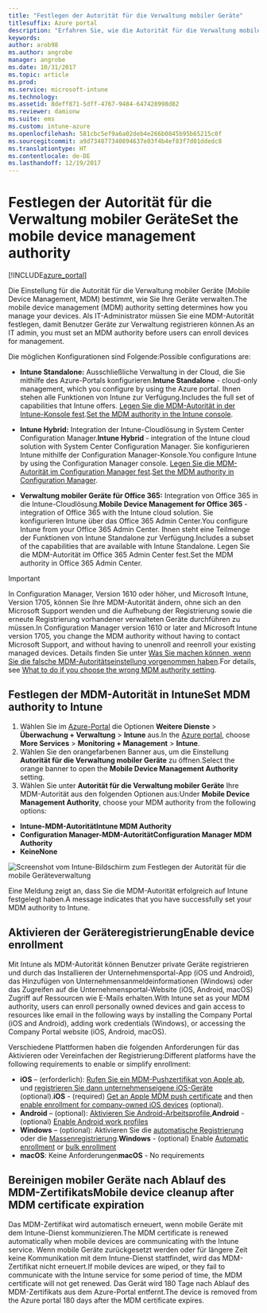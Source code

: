 ```yaml
---
title: "Festlegen der Autorität für die Verwaltung mobiler Geräte"
titlesuffix: Azure portal
description: "Erfahren Sie, wie die Autorität für die Verwaltung mobiler Geräte in Intune festlegen. \""
keywords: 
author: arob98
ms.author: angrobe
manager: angrobe
ms.date: 10/31/2017
ms.topic: article
ms.prod: 
ms.service: microsoft-intune
ms.technology: 
ms.assetid: 8deff871-5dff-4767-9484-647428998d82
ms.reviewer: damionw
ms.suite: ems
ms.custom: intune-azure
ms.openlocfilehash: 581cbc5ef9a6a02deb4e266b0845b95b65215c0f
ms.sourcegitcommit: a9d734877340894637e03f4b4ef83f7d01ddedc8
ms.translationtype: HT
ms.contentlocale: de-DE
ms.lasthandoff: 12/19/2017
---
```

# <a name="set-the-mobile-device-management-authority"></a><span data-ttu-id="627aa-104">Festlegen der Autorität für die Verwaltung mobiler Geräte</span><span class="sxs-lookup"><span data-stu-id="627aa-104">Set the mobile device management authority</span></span>

[!INCLUDE[azure_portal](./includes/azure_portal.md)]

<span data-ttu-id="627aa-105">Die Einstellung für die Autorität für die Verwaltung mobiler Geräte (Mobile Device Management, MDM) bestimmt, wie Sie Ihre Geräte verwalten.</span><span class="sxs-lookup"><span data-stu-id="627aa-105">The mobile device management (MDM) authority setting determines how you manage your devices.</span></span> <span data-ttu-id="627aa-106">Als IT-Administrator müssen Sie eine MDM-Autorität festlegen, damit Benutzer Geräte zur Verwaltung registrieren können.</span><span class="sxs-lookup"><span data-stu-id="627aa-106">As an IT admin, you must set an MDM authority before users can enroll devices for management.</span></span>

<span data-ttu-id="627aa-107">Die möglichen Konfigurationen sind Folgende:</span><span class="sxs-lookup"><span data-stu-id="627aa-107">Possible configurations are:</span></span>

- <span data-ttu-id="627aa-108">**Intune Standalone:** Ausschließliche Verwaltung in der Cloud, die Sie mithilfe des Azure-Portals konfigurieren.</span><span class="sxs-lookup"><span data-stu-id="627aa-108">**Intune Standalone** - cloud-only management, which you configure by using the Azure portal.</span></span> <span data-ttu-id="627aa-109">Ihnen stehen alle Funktionen von Intune zur Verfügung.</span><span class="sxs-lookup"><span data-stu-id="627aa-109">Includes the full set of capabilities that Intune offers.</span></span> <span data-ttu-id="627aa-110">[Legen Sie die MDM-Autorität in der Intune-Konsole fest](#set-mdm-authority-to-intune).</span><span class="sxs-lookup"><span data-stu-id="627aa-110">[Set the MDM authority in the Intune console](#set-mdm-authority-to-intune).</span></span>

- <span data-ttu-id="627aa-111">**Intune Hybrid:** Integration der Intune-Cloudlösung in System Center Configuration Manager.</span><span class="sxs-lookup"><span data-stu-id="627aa-111">**Intune Hybrid** - integration of the Intune cloud solution with System Center Configuration Manager.</span></span> <span data-ttu-id="627aa-112">Sie konfigurieren Intune mithilfe der Configuration Manager-Konsole.</span><span class="sxs-lookup"><span data-stu-id="627aa-112">You configure Intune by using the Configuration Manager console.</span></span> <span data-ttu-id="627aa-113">[Legen Sie die MDM-Autorität im Configuration Manager fest](https://docs.microsoft.com/sccm/mdm/deploy-use/configure-intune-subscription).</span><span class="sxs-lookup"><span data-stu-id="627aa-113">[Set the MDM authority in Configuration Manager](https://docs.microsoft.com/sccm/mdm/deploy-use/configure-intune-subscription).</span></span>

- <span data-ttu-id="627aa-114">**Verwaltung mobiler Geräte für Office 365:** Integration von Office 365 in die Intune-Cloudlösung.</span><span class="sxs-lookup"><span data-stu-id="627aa-114">**Mobile Device Management for Office 365** - integration of Office 365 with the Intune cloud solution.</span></span> <span data-ttu-id="627aa-115">Sie konfigurieren Intune über das Office 365 Admin Center.</span><span class="sxs-lookup"><span data-stu-id="627aa-115">You configure Intune from your Office 365 Admin Center.</span></span> <span data-ttu-id="627aa-116">Ihnen steht eine Teilmenge der Funktionen von Intune Standalone zur Verfügung.</span><span class="sxs-lookup"><span data-stu-id="627aa-116">Includes a subset of the capabilities that are available with Intune Standalone.</span></span> <span data-ttu-id="627aa-117">Legen Sie die MDM-Autorität im Office 365 Admin Center fest.</span><span class="sxs-lookup"><span data-stu-id="627aa-117">Set the MDM authority in Office 365 Admin Center.</span></span>

>[!IMPORTANT]    
<span data-ttu-id="627aa-118">In Configuration Manager, Version 1610 oder höher, und Microsoft Intune, Version 1705, können Sie Ihre MDM-Autorität ändern, ohne sich an den Microsoft Support wenden und die Aufhebung der Registrierung sowie die erneute Registrierung vorhandener verwalteten Geräte durchführen zu müssen.</span><span class="sxs-lookup"><span data-stu-id="627aa-118">In Configuration Manager version 1610 or later and Microsoft Intune version 1705, you change the MDM authority without having to contact Microsoft Support, and without having to unenroll and reenroll your existing managed devices.</span></span> <span data-ttu-id="627aa-119">Details finden Sie unter [Was Sie machen können, wenn Sie die falsche MDM-Autoritätseinstellung vorgenommen haben](/intune-classic/deploy-use/prerequisites-for-enrollment#what-to-do-if-you-choose-the-wrong-mdm-authority-setting).</span><span class="sxs-lookup"><span data-stu-id="627aa-119">For details, see [What to do if you choose the wrong MDM authority setting](/intune-classic/deploy-use/prerequisites-for-enrollment#what-to-do-if-you-choose-the-wrong-mdm-authority-setting).</span></span>

## <a name="set-mdm-authority-to-intune"></a><span data-ttu-id="627aa-120">Festlegen der MDM-Autorität in Intune</span><span class="sxs-lookup"><span data-stu-id="627aa-120">Set MDM authority to Intune</span></span>

1. <span data-ttu-id="627aa-121">Wählen Sie im [Azure-Portal](https://portal.azure.com) die Optionen **Weitere Dienste** > **Überwachung + Verwaltung** > **Intune** aus.</span><span class="sxs-lookup"><span data-stu-id="627aa-121">In the [Azure portal](https://portal.azure.com), choose **More Services** > **Monitoring + Management** > **Intune**.</span></span>
2. <span data-ttu-id="627aa-122">Wählen Sie den orangefarbenen Banner aus, um die Einstellung **Autorität für die Verwaltung mobiler Geräte** zu öffnen.</span><span class="sxs-lookup"><span data-stu-id="627aa-122">Select the orange banner to open the **Mobile Device Management Authority** setting.</span></span>
3. <span data-ttu-id="627aa-123">Wählen Sie unter **Autorität für die Verwaltung mobiler Geräte** Ihre MDM-Autorität aus den folgenden Optionen aus:</span><span class="sxs-lookup"><span data-stu-id="627aa-123">Under **Mobile Device Management Authority**, choose your MDM authority from the following options:</span></span>
  - <span data-ttu-id="627aa-124">**Intune-MDM-Autorität**</span><span class="sxs-lookup"><span data-stu-id="627aa-124">**Intune MDM Authority**</span></span>
  - <span data-ttu-id="627aa-125">**Configuration Manager-MDM-Autorität**</span><span class="sxs-lookup"><span data-stu-id="627aa-125">**Configuration Manager MDM Authority**</span></span>
  - <span data-ttu-id="627aa-126">**Keine**</span><span class="sxs-lookup"><span data-stu-id="627aa-126">**None**</span></span>

  ![Screenshot vom Intune-Bildschirm zum Festlegen der Autorität für die mobile Geräteverwaltung](media/set-mdm-auth.png)

  <span data-ttu-id="627aa-128">Eine Meldung zeigt an, dass Sie die MDM-Autorität erfolgreich auf Intune festgelegt haben.</span><span class="sxs-lookup"><span data-stu-id="627aa-128">A message indicates that you have successfully set your MDM authority to Intune.</span></span>

## <a name="enable-device-enrollment"></a><span data-ttu-id="627aa-129">Aktivieren der Geräteregistrierung</span><span class="sxs-lookup"><span data-stu-id="627aa-129">Enable device enrollment</span></span>

<span data-ttu-id="627aa-130">Mit Intune als MDM-Autorität können Benutzer private Geräte registrieren und durch das Installieren der Unternehmensportal-App (iOS und Android), das Hinzufügen von Unternehmensanmeldeinformationen (Windows) oder das Zugreifen auf die Unternehmensportal-Website (iOS, Android, macOS) Zugriff auf Ressourcen wie E-Mails erhalten.</span><span class="sxs-lookup"><span data-stu-id="627aa-130">With Intune set as your MDM authority, users can enroll personally owned devices and gain access to resources like email in the following ways by installing the Company Portal (iOS and Android), adding work credentials (Windows), or accessing the Company Portal website (iOS, Android, macOS).</span></span>

<span data-ttu-id="627aa-131">Verschiedene Plattformen haben die folgenden Anforderungen für das Aktivieren oder Vereinfachen der Registrierung:</span><span class="sxs-lookup"><span data-stu-id="627aa-131">Different platforms have the following requirements to enable or simplify enrollment:</span></span>
- <span data-ttu-id="627aa-132">**iOS** – (erforderlich): [Rufen Sie ein MDM-Pushzertifikat von Apple ab](apple-mdm-push-certificate-get.md), und [registrieren Sie dann unternehmenseigene iOS-Geräte](ios-enroll.md) (optional).</span><span class="sxs-lookup"><span data-stu-id="627aa-132">**iOS** - (required) [Get an Apple MDM push certificate](apple-mdm-push-certificate-get.md) and then [enable enrollment for company-owned iOS devices](ios-enroll.md) (optional).</span></span>
- <span data-ttu-id="627aa-133">**Android** – (optional): [Aktivieren Sie Android-Arbeitsprofile.](android-enroll.md)</span><span class="sxs-lookup"><span data-stu-id="627aa-133">**Android** - (optional) [Enable Android work profiles](android-enroll.md)</span></span>
- <span data-ttu-id="627aa-134">**Windows** – (optional): Aktivieren Sie die [automatische Registrierung](windows-enroll.md) oder die [Massenregistrierung](windows-bulk-enroll.md).</span><span class="sxs-lookup"><span data-stu-id="627aa-134">**Windows** - (optional) Enable [Automatic enrollment](windows-enroll.md) or [bulk enrollment](windows-bulk-enroll.md)</span></span>
- <span data-ttu-id="627aa-135">**macOS**: Keine Anforderungen</span><span class="sxs-lookup"><span data-stu-id="627aa-135">**macOS** - No requirements</span></span>


## <a name="mobile-device-cleanup-after-mdm-certificate-expiration"></a><span data-ttu-id="627aa-136">Bereinigen mobiler Geräte nach Ablauf des MDM-Zertifikats</span><span class="sxs-lookup"><span data-stu-id="627aa-136">Mobile device cleanup after MDM certificate expiration</span></span>

<span data-ttu-id="627aa-137">Das MDM-Zertifikat wird automatisch erneuert, wenn mobile Geräte mit dem Intune-Dienst kommunizieren.</span><span class="sxs-lookup"><span data-stu-id="627aa-137">The MDM certificate is renewed automatically when mobile devices are communicating with the Intune service.</span></span> <span data-ttu-id="627aa-138">Wenn mobile Geräte zurückgesetzt werden oder für längere Zeit keine Kommunikation mit dem Intune-Dienst stattfindet, wird das MDM-Zertifikat nicht erneuert.</span><span class="sxs-lookup"><span data-stu-id="627aa-138">If mobile devices are wiped, or they fail to communicate with the Intune service for some period of time, the MDM certificate will not get renewed.</span></span> <span data-ttu-id="627aa-139">Das Gerät wird 180 Tage nach Ablauf des MDM-Zertifikats aus dem Azure-Portal entfernt.</span><span class="sxs-lookup"><span data-stu-id="627aa-139">The device is removed from the Azure portal 180 days after the MDM certificate expires.</span></span>
